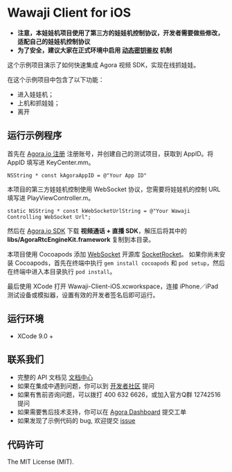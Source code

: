 # Wawaji Client for iOS

- **注意，本娃娃机项目使用了第三方的娃娃机控制协议，开发者需要做些修改，适配自己的娃娃机控制协议**
- **为了安全，建议大家在正式环境中启用 [动态密钥鉴权](https://document.agora.io/cn/1.14/instruction/key.html) 机制**

这个示例项目演示了如何快速集成 Agora 视频 SDK，实现在线抓娃娃。

在这个示例项目中包含了以下功能：

- 进入娃娃机；
- 上机和抓娃娃；
- 离开

## 运行示例程序
首先在 [Agora.io 注册](https://dashboard.agora.io/cn/signup/) 注册账号，并创建自己的测试项目，获取到 AppID。将 AppID 填写进 KeyCenter.mm。

```
NSString * const kAgoraAppID = @"Your App ID"
```

本项目的第三方娃娃机控制使用 WebSocket 协议，您需要将娃娃机的控制 URL 填写进 PlayViewController.m。

```
static NSString * const kWebSocketUrlString = @"Your Wawaji Controlling WebSocket Url";

```

然后在 [Agora.io SDK](https://www.agora.io/cn/download/)
下载 **视频通话 + 直播 SDK**，解压后将其中的 **libs/AgoraRtcEngineKit.framework** 复制到本目录。

本项目使用 Cocoapods 添加 [WebSocket](https://en.wikipedia.org/wiki/WebSocket) 开源库 [SocketRocket](https://github.com/square/SocketRocket)。
如果你尚未安装 Cocoapods，首先在终端中执行 `gem install cocoapods` 和 `pod setup`，然后在终端中进入本目录执行 `pod install`。

最后使用 XCode 打开 Wawaji-Client-iOS.xcworkspace，连接 iPhone／iPad 测试设备或模拟器，设置有效的开发者签名后即可运行。

## 运行环境
* XCode 9.0 +

## 联系我们

- 完整的 API 文档见 [文档中心](https://docs.agora.io/cn/)
- 如果在集成中遇到问题，你可以到 [开发者社区](https://dev.agora.io/cn/) 提问
- 如果有售前咨询问题，可以拨打 400 632 6626，或加入官方Q群 12742516 提问
- 如果需要售后技术支持，你可以在 [Agora Dashboard](https://dashboard.agora.io) 提交工单
- 如果发现了示例代码的 bug, 欢迎提交 [issue](https://github.com/AgoraIO/Wawaji/issues)

## 代码许可

The MIT License (MIT).
